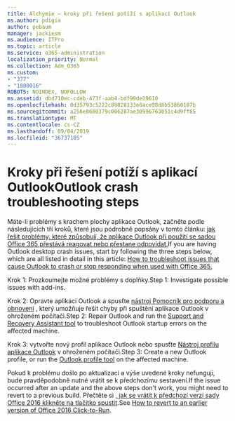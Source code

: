 ```yaml
---
title: Alchymie – kroky při řešení potíží s aplikací Outlook
ms.author: pdigia
author: pebaum
manager: jackiesm
ms.audience: ITPro
ms.topic: article
ms.service: o365-administration
localization_priority: Normal
ms.collection: Adm_O365
ms.custom:
- "377"
- "1800016"
ROBOTS: NOINDEX, NOFOLLOW
ms.assetid: dbd710ec-cdeb-473f-aab4-bdf99de29610
ms.openlocfilehash: 0d35793c5222c89828133e6ace98d8b53860107b
ms.sourcegitcommit: a256e8680379c006287ae30996763051c4d9ff85
ms.translationtype: MT
ms.contentlocale: cs-CZ
ms.lasthandoff: 09/04/2019
ms.locfileid: "36737105"
---
```

# <a name="outlook-crash-troubleshooting-steps"></a><span data-ttu-id="ce4cd-102">Kroky při řešení potíží s aplikací Outlook</span><span class="sxs-lookup"><span data-stu-id="ce4cd-102">Outlook crash troubleshooting steps</span></span>

<span data-ttu-id="ce4cd-103">Máte-li problémy s krachem plochy aplikace Outlook, začněte podle následujících tří kroků, které jsou podrobně popsány v tomto článku: [jak řešit problémy, které způsobují, že aplikace Outlook při použití se sadou Office 365 přestává reagovat nebo přestane odpovídat.](https://docs.microsoft.com/exchange/troubleshoot/outlook-crashes/crash-issues)</span><span class="sxs-lookup"><span data-stu-id="ce4cd-103">If you are having Outlook desktop crash issues, start by following the three steps below, which are all listed in detail in this article: [How to troubleshoot issues that cause Outlook to crash or stop responding when used with Office 365.](https://docs.microsoft.com/exchange/troubleshoot/outlook-crashes/crash-issues)</span></span>
  
<span data-ttu-id="ce4cd-104">Krok 1: Prozkoumejte možné problémy s doplňky.</span><span class="sxs-lookup"><span data-stu-id="ce4cd-104">Step 1: Investigate possible issues with add-ins.</span></span>
  
<span data-ttu-id="ce4cd-105">Krok 2: Opravte aplikaci Outlook a spusťte [nástroj Pomocník pro podporu a obnovení](https://aka.ms/SaRA-OutlookWontStart) , který umožňuje řešit chyby při spuštění aplikace Outlook v ohroženém počítači.</span><span class="sxs-lookup"><span data-stu-id="ce4cd-105">Step 2: Repair Outlook and run the [Support and Recovery Assistant tool](https://aka.ms/SaRA-OutlookWontStart) to troubleshoot Outlook startup errors on the affected machine.</span></span>
  
<span data-ttu-id="ce4cd-106">Krok 3: vytvořte nový profil aplikace Outlook nebo spusťte [Nástroj profilu aplikace Outlook](https://aka.ms/SaRA-OutlookSetupProfile) v ohroženém počítači.</span><span class="sxs-lookup"><span data-stu-id="ce4cd-106">Step 3: Create a new Outlook profile, or run the [Outlook profile tool](https://aka.ms/SaRA-OutlookSetupProfile) on the affected machine.</span></span>
  
<span data-ttu-id="ce4cd-107">Pokud k problému došlo po aktualizaci a výše uvedené kroky nefungují, bude pravděpodobně nutné vrátit se k předchozímu sestavení.</span><span class="sxs-lookup"><span data-stu-id="ce4cd-107">If the issue occurred after an update and the above steps don't work, you might need to revert to a previous build.</span></span> <span data-ttu-id="ce4cd-108">Přečtěte si [, jak se vrátit k předchozí verzi sady Office 2016 klikněte na tlačítko spustit](https://support.microsoft.com/help/2770432).</span><span class="sxs-lookup"><span data-stu-id="ce4cd-108">See [How to revert to an earlier version of Office 2016 Click-to-Run](https://support.microsoft.com/help/2770432).</span></span>
  
